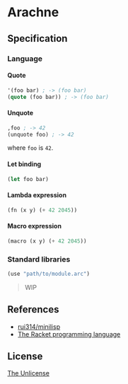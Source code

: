 # Arachne

## Specification

### Language

#### Quote

```lisp
'(foo bar) ; -> (foo bar)
(quote (foo bar)) ; -> (foo bar)
```

#### Unquote

```lisp
,foo ; -> 42
(unquote foo) ; -> 42
```

where `foo` is `42`.

#### Let binding

```lisp
(let foo bar)
```

#### Lambda expression

```lisp
(fn (x y) (+ 42 2045))
```

#### Macro expression

```lisp
(macro (x y) (+ 42 2045))
```

### Standard libraries

```lisp
(use "path/to/module.arc")
```

> WIP

## References

- [rui314/minilisp](https://github.com/rui314/minilisp)
- [The Racket programming language](https://github.com/racket/racket)

## License

[The Unlicense](UNLICENSE)
